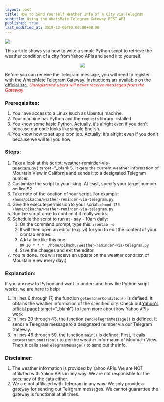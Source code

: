 ```yaml
---
layout: post
title: How to Send Yourself Weather Info of a City via Telegram
subtitle: Using the WhatsMate Telegram Gateway REST API
published: true
last_modified_at: 2019-12-06T00:00:00+08:00
---
```


<img src="/img/sun-cloud2.png"/>

This article shows you how to write a simple Python script to retrieve the weather condition of a city from Yahoo APIs and send it to yourself.


<p style="text-align:center;">
  <img src="/img/weather-telegram.jpg"/>
</p>


Before you can receive the Telegram message, you will need to register with the WhatsMate Telegram Gateway. Instructions are available on the [official site](https://www.whatsmate.net/telegram-gateway-api.html). <span style="color:red">*Unregistered users will never receive messages from the Gateway.*</span>


### Prerequisites:

1. You have access to a Linux (such as Ubuntu) machine.
2. Your machine has Python and the `requests` library installed.
3. You know some basic Python. Actually, it's alright even if you don't because our code looks like simple English.
4. You know how to set up a cron job. Actually, it's alright even if you don't because we will tell you how.


### Steps:

1. Take a look at this script: [weather-reminder-via-telegram.py](https://github.com/whatsmate/telegram-demos/blob/master/python/weather-reminder-via-telegram.py){:target="_blank"}. It gets the current weather information of Mountain View in California and sends it to a designated Telegram number.
2. Customize the script to your liking. At least, specify your target number on line 52.
3. Take note of the location of your script. For example: `/home/pikachu/weather-reminder-via-telegram.py`
4. Give the execute permission to your script: `chmod 755 /home/pikachu/weather-reminder-via-telegram.py`
5. Run the script once to confirm if it really works.
6. Schedule the script to run at - say - 10am daily: 
   1. On the command prompt, type this: `crontab -e`
   2. It will then open an editor (e.g. vi) for you to edit the content of your crontab entries.
   3. Add a line like this one:  
      `00 10 * * *  /home/pikachu/weather-reminder-via-telegram.py`
   4. Save the changes and exit the editor.
7. You're done. You will receive an update on the weather condition of Mountain View every day:)


### Explanation:

If you are new to Python and want to understand how the Python script works, we are here to help:

1. In lines 6 through 17, the function `getWeatherCondition()` is defined. It obtains the weather information of the specified city. Check out [Yahoo's official page](https://developer.yahoo.com/weather/){:target="_blank"} to learn more about how Yahoo APIs work.
2. In lines 20 through 43, the function `sendTelegramMessage()` is defined. It sends a Telegram message to a designated number via our Telegram Gateway.
3. In lines 46 through 59, the function `main()` is defined. First, it calls `getWeatherCondition()` to get the weather informaton of Mountain View. Then, it calls `sendTelegramMessage()` to send out the info.


### Disclaimer:

1. The weather information is provided by Yahoo APIs. We are NOT affiliated with Yahoo APIs in any way. We are not responisble for the accuracy of the data either.
2. We are not affiliated with Telegram in any way. We only provide a gateway for sending out Telegram messages. We cannot guaranttee the gateway is functional at all times.


<br>
<script async src="//pagead2.googlesyndication.com/pagead/js/adsbygoogle.js"></script>
<ins class="adsbygoogle"
     style="display:inline-block;width:728px;height:90px"
     data-ad-client="ca-pub-7383487179928477"
     data-ad-slot="6959057004"></ins>
<script>
(adsbygoogle = window.adsbygoogle || []).push({});
</script>
<br>
